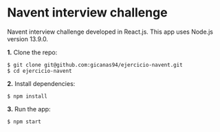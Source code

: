 # Navent interview challenge

Navent interview challenge developed in React.js. This app uses Node.js version 13.9.0.

**1.** Clone the repo:

```
$ git clone git@github.com:gicanas94/ejercicio-navent.git
$ cd ejercicio-navent
```

**2.** Install dependencies:

```
$ npm install
```

**3.** Run the app:

```
$ npm start
```
